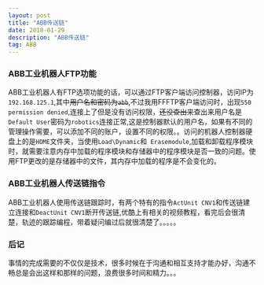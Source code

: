 ```yaml
---
layout: post
title: "ABB传送链"
date: 2018-01-29
description: "ABB传送链"
tag: ABB
---
```

### ABB工业机器人FTP功能
ABB工业机器人有FTP选项功能的话，可以通过FTP客户端访问控制器，访问IP为`192.168.125.1`,其中~~用户名和密码为`abb`~~,不过我用FFFTP客户端访问时，出现`550 permission denied`,连接上了但是没有访问权限，~~还没查出来~~查出来用户名是`Default User`密码为`robotics`连接正常,这是控制器默认的用户名，如果有不同的管理操作需要，可以添加不同的账户，设置不同的权限。。访问的机器人控制器硬盘上的是`HOME`文件夹，当使用`Load\Dynamic`和` Erasemodule`,加载和卸载程序模块时，就需要注意内存中加载的程序模块和存储器中的程序模块是否一致的问题。使用FTP更改的是存储器中的文件，其内存中加载的程序是不会变化的。
### ABB工业机器人传送链指令
ABB工业机器人使用传送链跟踪时，有两个特有的指令`ActUnit CNV1`和传送链建立连接和`DeactUnit CNV1`断开传送链,优酷上有相关的视频教程，看完后会很清楚，轨迹的跟踪编程，带着疑问编过后就很清楚了。。。。。

### 后记
事情的完成需要的不仅仅是技术，很多时候在于沟通和相互支持才能办好，沟通不畅总是会出这样和那样的问题，浪费很多时间和精力。。。